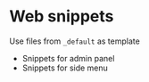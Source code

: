 # Web snippets


Use files from `_default` as template

- Snippets for admin panel
- Snippets for side menu
